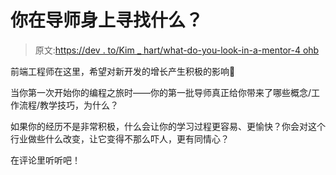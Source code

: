 # 你在导师身上寻找什么？

> 原文:[https://dev . to/Kim _ hart/what-do-you-look-in-a-mentor-4 ohb](https://dev.to/kim_hart/what-do-you-look-for-in-a-mentor-4ohb)

前端工程师在这里，希望对新开发的增长产生积极的影响💪

当你第一次开始你的编程之旅时——你的第一批导师真正给你带来了哪些概念/工作流程/教学技巧，为什么？

如果你的经历不是非常积极，什么会让你的学习过程更容易、更愉快？你会对这个行业做些什么改变，让它变得不那么吓人，更有同情心？

在评论里听听吧！
